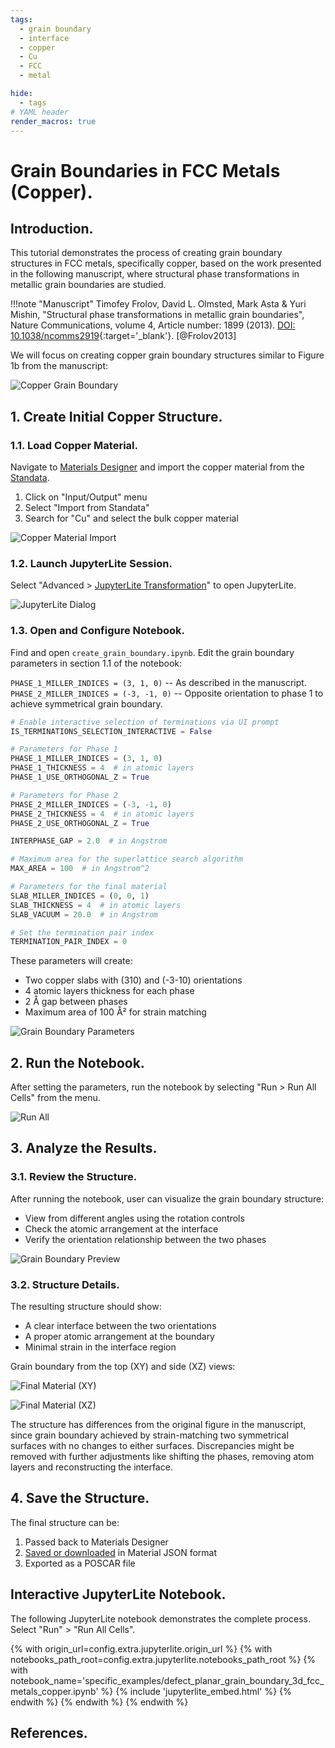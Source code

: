 ```yaml
---
tags:
  - grain boundary
  - interface
  - copper
  - Cu
  - FCC
  - metal

hide:
  - tags
# YAML header
render_macros: true
---
```


# Grain Boundaries in FCC Metals (Copper).

## Introduction.

This tutorial demonstrates the process of creating grain boundary structures in FCC metals, specifically copper, based on the work presented in the following manuscript, where structural phase transformations in metallic grain boundaries are studied.


!!!note "Manuscript"
    Timofey Frolov, David L. Olmsted, Mark Asta & Yuri Mishin, "Structural phase transformations in metallic grain boundaries", Nature Communications, volume 4, Article number: 1899 (2013). [DOI: 10.1038/ncomms2919](https://www.nature.com/articles/ncomms2919){:target='_blank'}. [@Frolov2013]

We will focus on creating copper grain boundary structures similar to Figure 1b from the manuscript:

![Copper Grain Boundary](/images/tutorials/materials/defects/defect_planar_grain_boundary_3d_fcc_metal/0-figure-from-manuscript.webp "Copper Grain Boundary, FIG. 1")

## 1. Create Initial Copper Structure.

### 1.1. Load Copper Material.

Navigate to [Materials Designer](../../../materials-designer/overview.md) and import the copper material from the [Standata](../../../materials-designer/header-menu/input-output/standata-import.md).

1. Click on "Input/Output" menu
2. Select "Import from Standata"
3. Search for "Cu" and select the bulk copper material

![Copper Material Import](/images/tutorials/materials/defects/defect_planar_grain_boundary_3d_fcc_metal/1-standata-import-cu.webp "Copper Material Import")

### 1.2. Launch JupyterLite Session.

Select "Advanced > [JupyterLite Transformation](../../../materials-designer/header-menu/advanced/jupyterlite-dialog.md)" to open JupyterLite.

![JupyterLite Dialog](/images/jupyterlite/md-advanced-jl.webp "JupyterLite Dialog")

### 1.3. Open and Configure Notebook.

Find and open `create_grain_boundary.ipynb`. Edit the grain boundary parameters in section 1.1 of the notebook:

`PHASE_1_MILLER_INDICES = (3, 1, 0)` -- As described in the manuscript.
`PHASE_2_MILLER_INDICES = (-3, -1, 0)` -- Opposite orientation to phase 1 to achieve symmetrical grain boundary.

```python
# Enable interactive selection of terminations via UI prompt
IS_TERMINATIONS_SELECTION_INTERACTIVE = False

# Parameters for Phase 1
PHASE_1_MILLER_INDICES = (3, 1, 0)
PHASE_1_THICKNESS = 4  # in atomic layers
PHASE_1_USE_ORTHOGONAL_Z = True

# Parameters for Phase 2
PHASE_2_MILLER_INDICES = (-3, -1, 0)
PHASE_2_THICKNESS = 4  # in atomic layers
PHASE_2_USE_ORTHOGONAL_Z = True

INTERPHASE_GAP = 2.0  # in Angstrom

# Maximum area for the superlattice search algorithm
MAX_AREA = 100  # in Angstrom^2

# Parameters for the final material
SLAB_MILLER_INDICES = (0, 0, 1)
SLAB_THICKNESS = 4  # in atomic layers
SLAB_VACUUM = 20.0  # in Angstrom

# Set the termination pair index
TERMINATION_PAIR_INDEX = 0
```

These parameters will create:

- Two copper slabs with (310) and (-3-10) orientations
- 4 atomic layers thickness for each phase
- 2 Å gap between phases
- Maximum area of 100 Å² for strain matching

![Grain Boundary Parameters](/images/tutorials/materials/defects/defect_planar_grain_boundary_3d_fcc_metal/2-jl-setup-nb.webp "Grain Boundary Parameters")

## 2. Run the Notebook.

After setting the parameters, run the notebook by selecting "Run > Run All Cells" from the menu.

![Run All](/images/jupyterlite/run-all.webp "Run All")


## 3. Analyze the Results.

### 3.1. Review the Structure.

After running the notebook, user can visualize the grain boundary structure:

- View from different angles using the rotation controls
- Check the atomic arrangement at the interface
- Verify the orientation relationship between the two phases

![Grain Boundary Preview](/images/tutorials/materials/defects/defect_planar_grain_boundary_3d_fcc_metal/3-jl-result-preview.webp "Grain Boundary Preview")

### 3.2. Structure Details.

The resulting structure should show:

- A clear interface between the two orientations
- A proper atomic arrangement at the boundary
- Minimal strain in the interface region

Grain boundary from the top (XY) and side (XZ) views:

![Final Material (XY)](/images/tutorials/materials/defects/defect_planar_grain_boundary_3d_fcc_metal/4-wave-result.webp "Final Copper Grain Boundary, XY view")

![Final Material (XZ)](/images/tutorials/materials/defects/defect_planar_grain_boundary_3d_fcc_metal/5-wave-result-xz.webp "Final Copper Grain Boundary, XZ view")

The structure has differences from the original figure in the manuscript, since grain boundary achieved by strain-matching two symmetrical surfaces with no changes to either surfaces. Discrepancies might be removed with further adjustments like shifting the phases, removing atom layers and reconstructing the interface.

## 4. Save the Structure.

The final structure can be:

1. Passed back to Materials Designer
2. [Saved or downloaded](../../../materials-designer/header-menu/input-output.md) in Material JSON format
3. Exported as a POSCAR file

## Interactive JupyterLite Notebook.

The following JupyterLite notebook demonstrates the complete process. Select "Run" > "Run All Cells".

{% with origin_url=config.extra.jupyterlite.origin_url %}
{% with notebooks_path_root=config.extra.jupyterlite.notebooks_path_root %}
{% with notebook_name='specific_examples/defect_planar_grain_boundary_3d_fcc_metals_copper.ipynb' %}
{% include 'jupyterlite_embed.html' %}
{% endwith %}
{% endwith %}
{% endwith %}

## References.
